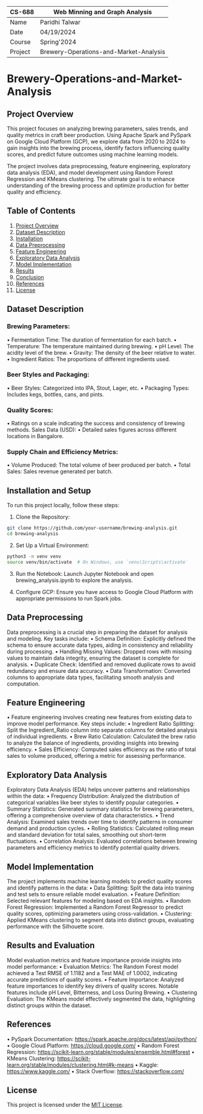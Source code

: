
| CS-688   | Web Minning and Graph Analysis            |
|----------|-------------------------------------------|
| Name     | Paridhi Talwar                            |
| Date     | 04/19/2024                                |
| Course   | Spring'2024                               |
| Project  | Brewery-Operations-and-Market-Analysis    |

# Brewery-Operations-and-Market-Analysis
## Project Overview
This project focuses on analyzing brewing parameters, sales trends, and quality metrics in craft beer production. Using Apache Spark and PySpark on Google Cloud Platform (GCP), we explore data from 2020 to 2024 to gain insights into the brewing process, identify factors influencing quality scores, and predict future outcomes using machine learning models.

The project involves data preprocessing, feature engineering, exploratory data analysis (EDA), and model development using Random Forest Regression and KMeans clustering. The ultimate goal is to enhance understanding of the brewing process and optimize production for better quality and efficiency.

## Table of Contents

1. [Project Overview](#project-overview)
2. [Dataset Description](#dataset-description)
3. [Installation](#installation)
4. [Data Preprocessing](#data-preprocessing)
5. [Feature Engineering](#feature-engineering)
6. [Exploratory Data Analysis](#exploratory-data-analysis)
7. [Model Implementation](#model-implementation)
8. [Results](#results)
9. [Conclusion](#conclusion)
10. [References](#references)
11. [License](#license)

## Dataset Description
### Brewing Parameters:
•	Fermentation Time: The duration of fermentation for each batch.
•	Temperature: The temperature maintained during brewing.
•	pH Level: The acidity level of the brew.
•	Gravity: The density of the beer relative to water.
•	Ingredient Ratios: The proportions of different ingredients used.
### Beer Styles and Packaging:
•	Beer Styles: Categorized into IPA, Stout, Lager, etc.
•	Packaging Types: Includes kegs, bottles, cans, and pints.
### Quality Scores:
•	Ratings on a scale indicating the success and consistency of brewing methods.
Sales Data (USD):
•	Detailed sales figures across different locations in Bangalore.
### Supply Chain and Efficiency Metrics:
•	Volume Produced: The total volume of beer produced per batch.
•	Total Sales: Sales revenue generated per batch.

## Installation and Setup
To run this project locally, follow these steps:
1. Clone the Repository:
 ```bash
git clone https://github.com/your-username/brewing-analysis.git
cd brewing-analysis
  ```
2. Set Up a Virtual Environment:
 ```bash
python3 -m venv venv
source venv/bin/activate  # On Windows, use `venv\Scripts\activate`
  ```
3. Run the Notebook:
Launch Jupyter Notebook and open brewing_analysis.ipynb to explore the analysis.

4. Configure GCP:
Ensure you have access to Google Cloud Platform with appropriate permissions to run Spark jobs.

## Data Preprocessing
Data preprocessing is a crucial step in preparing the dataset for analysis and modeling. Key tasks include:
• Schema Definition: Explicitly defined the schema to ensure accurate data types, aiding in consistency and reliability during processing.
• Handling Missing Values: Dropped rows with missing values to maintain data integrity, ensuring the dataset is complete for analysis.
• Duplicate Check: Identified and removed duplicate rows to avoid redundancy and ensure data accuracy.
• Data Transformation: Converted columns to appropriate data types, facilitating smooth analysis and computation.

## Feature Engineering
• Feature engineering involves creating new features from existing data to improve model performance. Key steps include:
• Ingredient Ratio Splitting: Split the Ingredient_Ratio column into separate columns for detailed analysis of individual ingredients.
• Brew Ratio Calculation: Calculated the brew ratio to analyze the balance of ingredients, providing insights into brewing efficiency.
• Sales Efficiency: Computed sales efficiency as the ratio of total sales to volume produced, offering a metric for assessing performance.

## Exploratory Data Analysis
Exploratory Data Analysis (EDA) helps uncover patterns and relationships within the data:
• Frequency Distribution: Analyzed the distribution of categorical variables like beer styles to identify popular categories.
• Summary Statistics: Generated summary statistics for brewing parameters, offering a comprehensive overview of data characteristics.
• Trend Analysis: Examined sales trends over time to identify patterns in consumer demand and production cycles.
• Rolling Statistics: Calculated rolling mean and standard deviation for total sales, smoothing out short-term fluctuations.
• Correlation Analysis: Evaluated correlations between brewing parameters and efficiency metrics to identify potential quality drivers.

## Model Implementation
The project implements machine learning models to predict quality scores and identify patterns in the data:
• Data Splitting: Split the data into training and test sets to ensure reliable model evaluation.
• Feature Definition: Selected relevant features for modeling based on EDA insights.
• Random Forest Regression: Implemented a Random Forest Regressor to predict quality scores, optimizing parameters using cross-validation.
• Clustering: Applied KMeans clustering to segment data into distinct groups, evaluating performance with the Silhouette score.

## Results and Evaluation
Model evaluation metrics and feature importance provide insights into model performance:
• Evaluation Metrics: The Random Forest model achieved a Test RMSE of 1.1182 and a Test MAE of 1.0002, indicating accurate predictions of quality scores.
• Feature Importance: Analyzed feature importances to identify key drivers of quality scores. Notable features include pH Level, Bitterness, and Loss During Brewing.
• Clustering Evaluation: The KMeans model effectively segmented the data, highlighting distinct groups within the dataset.

## References
• PySpark Documentation: https://spark.apache.org/docs/latest/api/python/
• Google Cloud Platform: https://cloud.google.com/
• Random Forest Regression: https://scikit-learn.org/stable/modules/ensemble.html#forest
• KMeans Clustering: https://scikit-learn.org/stable/modules/clustering.html#k-means
• Kaggle: https://www.kaggle.com/
• Stack Overflow: https://stackoverflow.com/

## License
This project is licensed under the [MIT License](LICENSE).
